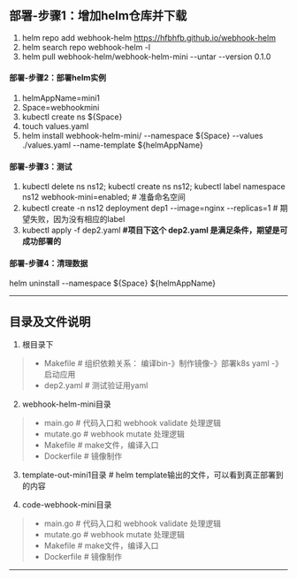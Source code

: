 
## 部署-步骤1：增加helm仓库并下载
1. helm repo add webhook-helm https://hfbhfb.github.io/webhook-helm
2. helm search repo webhook-helm -l
3. helm pull webhook-helm/webhook-helm-mini  --untar --version 0.1.0

#### 部署-步骤2：部署helm实例

1. helmAppName=mini1
2. Space=webhookmini
3. kubectl create ns ${Space}
4. touch values.yaml
5. helm install webhook-helm-mini/ --namespace  ${Space} --values ./values.yaml --name-template ${helmAppName} 

#### 部署-步骤3：测试
1. kubectl delete ns ns12; kubectl create ns ns12; kubectl label namespace ns12 webhook-mini=enabled; # 准备命名空间
2. kubectl create -n ns12 deployment dep1 --image=nginx --replicas=1 # 期望失败，因为没有相应的label
3. kubectl apply -f dep2.yaml **#项目下这个  dep2.yaml 是满足条件，期望是可成功部署的**

#### 部署-步骤4：清理数据
helm uninstall --namespace  ${Space} ${helmAppName} 




---

## 目录及文件说明

1. 根目录下
>- Makefile # 组织依赖关系： 编译bin-》制作镜像-》部署k8s yaml -》启动应用
>- dep2.yaml # 测试验证用yaml

2. webhook-helm-mini目录
>- main.go # 代码入口和 webhook validate 处理逻辑
>- mutate.go # webhook mutate 处理逻辑
>- Makefile # make文件，编译入口
>- Dockerfile # 镜像制作

3. template-out-mini1目录 # helm template输出的文件，可以看到真正部署到的内容

4. code-webhook-mini目录
>- main.go # 代码入口和 webhook validate 处理逻辑
>- mutate.go # webhook mutate 处理逻辑
>- Makefile # make文件，编译入口
>- Dockerfile # 镜像制作


---
